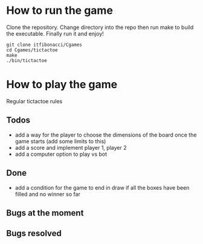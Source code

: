 # How to run the game
Clone the repository. Change directory into the repo then run make to build the executable. Finally run it and enjoy!
```
git clone itfibonacci/Cgames
cd Cgames/tictactoe
make
./bin/tictactoe
```

# How to play the game
Regular tictactoe rules

## Todos
- add a way for the player to choose the dimensions of the board once the game starts (add some limits to this)
- add a score and implement player 1, player 2
- add a computer option to play vs bot

## Done
- add a condition for the game to end in draw if all the boxes have been filled and no winner so far

## Bugs at the moment


## Bugs resolved

